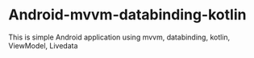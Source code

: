 # Android-mvvm-databinding-kotlin
This is simple Android application using mvvm, databinding, kotlin, ViewModel, Livedata
